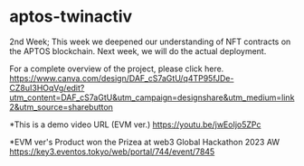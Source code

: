 # aptos-twinactiv

2nd Week; This week we deepened our understanding of NFT contracts on the APTOS blockchain. Next week, we will do the actual deployment.

For a complete overview of the project, please click here. 
https://www.canva.com/design/DAF_cS7aGtU/q4TP95fJDe-CZ8uI3HOqVg/edit?utm_content=DAF_cS7aGtU&utm_campaign=designshare&utm_medium=link2&utm_source=sharebutton

*This is a demo video URL (EVM ver.) 
https://youtu.be/jwEoIjo5ZPc

*EVM ver's Product won the Prizea at web3 Global Hackathon 2023 AW
https://key3.eventos.tokyo/web/portal/744/event/7845
